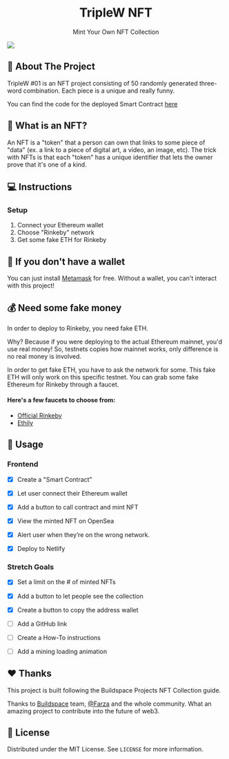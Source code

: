 <h1 align="center">TripleW NFT</h1>
<p align="center">Mint Your Own NFT Collection</p>

<kbd>
  <img src="https://user-images.githubusercontent.com/70671308/148122748-36e58a0f-9d00-4ced-9d91-aea64149a49b.gif">
</kbd>


## 🔖 About The Project
TripleW #01 is an NFT project consisting of 50 randomly generated three-word combination. Each piece is a unique and really funny.<br>

You can find the code for the deployed Smart Contract <a href="https://github.com/nedmarafawi/TripleW-NFT-Smart-Contract">here</a>

## 🦄 What is an NFT?
An NFT is a "token" that a person can own that links to some piece of "data" (ex. a link to a piece of digital art, a video, an image, etc). The trick with NFTs is that each "token" has a unique identifier that lets the owner prove that it's one of a kind.

## 💻 Instructions
### Setup
1. Connect your Ethereum wallet
2. Choose "Rinkeby" network
3. Get some fake ETH for Rinkeby

## 💼 If you don't have a wallet
You can just install <a href="https://metamask.io/" target="_blank">Metamask</a> for free. Without a wallet, you can't interact with this project!

## 💰 Need some fake money
In order to deploy to Rinkeby, you need fake ETH.<br>

Why? Because if you were deploying to the actual Ethereum mainnet, you'd use real money! So, testnets copies how mainnet works, only difference is no real money is involved.<br>

In order to get fake ETH, you have to ask the network for some. This fake ETH will only work on this specific testnet. You can grab some fake Ethereum for Rinkeby through a faucet.<br>

#### Here's a few faucets to choose from:
* <a href="https://faucet.rinkeby.io/">Official Rinkeby</a>
* <a href="https://ethily.io/rinkeby-faucet/">Ethily</a>

## 📲 Usage

### Frontend
- [x] Create a "Smart Contract"
- [x] Let user connect their Ethereum wallet
- [x] Add a button to call contract and mint NFT
- [x] View the minted NFT on OpenSea
- [x] Alert user when they’re on the wrong network.
- [x] Deploy to Netlify


### Stretch Goals
- [x] Set a limit on the # of minted NFTs
- [x] Add a button to let people see the collection
- [x] Create a button to copy the address wallet
- [ ] Add a GitHub link
- [ ] Create a How-To instructions
- [ ] Add a mining loading animation


## ❤️ Thanks
This project is built following the Buildspace Projects NFT Collection guide.<br>

Thanks to <a href="https://buildspace.so/">Buildspace</a> team, <a href="https://twitter.com/FarzaTV">@Farza</a> and the whole community. What an amazing project to contribute into the future of web3.

## 📄 License
Distributed under the MIT License. See ``LICENSE`` for more information.
